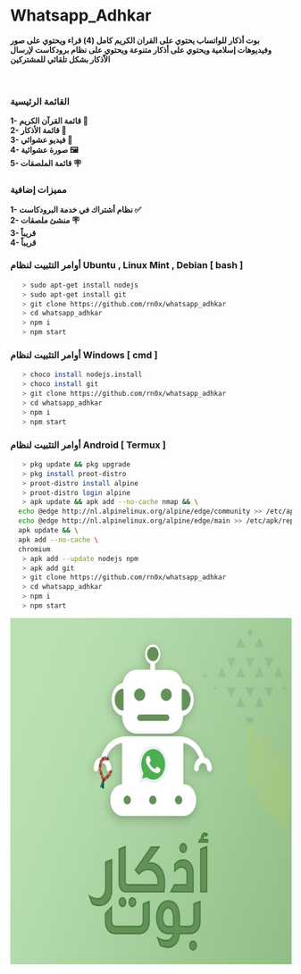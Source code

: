 # Whatsapp_Adhkar
<b>بوت أذكار للواتساب يحتوي على القران الكريم كامل (4) قراء ويحتوي على صور وفيديوهات إسلامية ويحتوي على أذكار متنوعة ويحتوي على نظام برودكاست لإرسال الاّذكار بشكل تلقائي للمشتركين </b><br>
<br><br>


 
### القائمة الرئيسية
<b>1- قائمة القرآن الكريم 📖 </b><br>
<b>2- قائمة الأذكار 📿</b><br>
<b>3- فيديو عشوائي 🎥</b><br>
<b> 4- صورة عشوائية 🖼️ </b><br>
<b> 5- قائمة الملصقات 🪧</b><br>


### مميزات إضافية
<b>1- نظام أشتراك في خدمة البرودكاست ✅</b><br>
<b>2- منشئ ملصقات 🪧</b><br>
<b>3- قريباً</b><br>
<b> 4- قريباً </b><br>

### أوامر التثبيت لنظام Ubuntu , Linux Mint , Debian [ bash ]

```bash
   > sudo apt-get install nodejs
   > sudo apt-get install git
   > git clone https://github.com/rn0x/whatsapp_adhkar
   > cd whatsapp_adhkar
   > npm i
   > npm start
```

### أوامر التثبيت لنظام Windows [ cmd ]

```bash
   > choco install nodejs.install
   > choco install git
   > git clone https://github.com/rn0x/whatsapp_adhkar
   > cd whatsapp_adhkar
   > npm i
   > npm start
```

### أوامر التثبيت لنظام Android [ Termux ]

```bash
   > pkg update && pkg upgrade
   > pkg install proot-distro
   > proot-distro install alpine
   > proot-distro login alpine
   > apk update && apk add --no-cache nmap && \
  echo @edge http://nl.alpinelinux.org/alpine/edge/community >> /etc/apk/repositories && \
  echo @edge http://nl.alpinelinux.org/alpine/edge/main >> /etc/apk/repositories && \
  apk update && \
  apk add --no-cache \
  chromium
   > apk add --update nodejs npm
   > apk add git
   > git clone https://github.com/rn0x/whatsapp_adhkar
   > cd whatsapp_adhkar
   > npm i
   > npm start
```


<p align="center">
  <img align="center" src="/github/1.jpeg" alt="whatsapp_adhkar" width="654" height="620">
</p>

